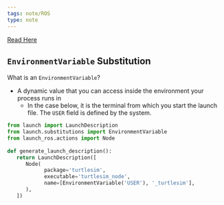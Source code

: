 ```yaml
---
tags: note/ROS
type: note
---
```

[Read Here](https://roboticscasual.com/tutorial-ros2-launch-files-all-you-need-to-know/#launch-substitutions)

## `EnvironmentVariable` Substitution
What is an `EnvironmentVariable`?
- A dynamic value that you can access inside the environment your process runs in
	- In the case below, it is the terminal from which you start the launch file. The `USER` field is defined by the system. 
```python
from launch import LaunchDescription
from launch.substitutions import EnvironmentVariable
from launch_ros.actions import Node
 
def generate_launch_description():
   return LaunchDescription([
      Node(
            package='turtlesim',
            executable='turtlesim_node',
            name=[EnvironmentVariable('USER'), '_turtlesim'],
      ),
   ])
```

